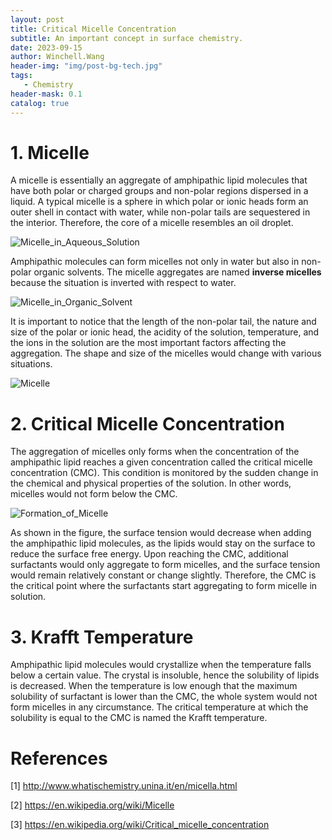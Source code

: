 ```yaml
---
layout: post
title: Critical Micelle Concentration
subtitle: An important concept in surface chemistry.
date: 2023-09-15
author: Winchell.Wang
header-img: "img/post-bg-tech.jpg"
tags:
   - Chemistry
header-mask: 0.1
catalog: true
---
```


# 1. Micelle

A micelle is essentially an aggregate of amphipathic lipid molecules that have both polar or charged groups and non-polar regions dispersed in a liquid. A typical micelle is a sphere in which polar or ionic heads form an outer shell in contact with water, while non-polar tails are sequestered in the interior. Therefore, the core of a micelle resembles an oil droplet.

![Micelle_in_Aqueous_Solution](https://upload.wikimedia.org/wikipedia/commons/4/4d/Micelle_scheme-en.svg)

Amphipathic molecules can form micelles not only in water but also in non-polar organic solvents. The micelle aggregates are named **inverse micelles** because the situation is inverted with respect to water.

![Micelle_in_Organic_Solvent](https://upload.wikimedia.org/wikipedia/commons/1/1a/Micelle_scheme2-en.svg)

It is important to notice that the length of the non-polar tail, the nature and size of the polar or ionic head, the acidity of the solution, temperature, and the ions in the solution are the most important factors affecting the aggregation. The shape and size of the micelles would change with various situations.

![Micelle](https://upload.wikimedia.org/wikipedia/commons/c/c6/Phospholipids_aqueous_solution_structures.svg)

# 2. Critical Micelle Concentration

The aggregation of micelles only forms when the concentration of the amphipathic lipid reaches a given concentration called the critical micelle concentration (CMC). This condition is monitored by the sudden change in the chemical and physical properties of the solution. In other words, micelles would not form below the CMC.

![Formation_of_Micelle](https://upload.wikimedia.org/wikipedia/commons/thumb/4/44/CMC.pdf/page1-269px-CMC.pdf.jpg)

As shown in the figure, the surface tension would decrease when adding the amphipathic lipid molecules, as the lipids would stay on the surface to reduce the surface free energy. Upon reaching the CMC, additional surfactants would only aggregate to form micelles, and the surface tension would remain relatively constant or change slightly. Therefore, the CMC is the critical point where the surfactants start aggregating to form micelle in solution.

# 3. Krafft Temperature

Amphipathic lipid molecules would crystallize when the temperature falls below a certain value. The crystal is insoluble, hence the solubility of lipids is decreased. When the temperature is low enough that the maximum solubility of surfactant is lower than the CMC, the whole system would not form micelles in any circumstance. The critical temperature at which the solubility is equal to the CMC is named the Krafft temperature.

# References

[1] http://www.whatischemistry.unina.it/en/micella.html

[2] https://en.wikipedia.org/wiki/Micelle

[3] https://en.wikipedia.org/wiki/Critical_micelle_concentration